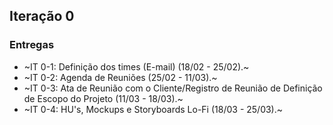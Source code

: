 ## Iteração 0

### Entregas
- ~IT 0-1: Definição dos times (E-mail) (18/02 - 25/02).~
- ~IT 0-2: Agenda de Reuniões (25/02 - 11/03).~
- ~IT 0-3: Ata de Reunião com o Cliente/Registro de Reunião de Definição de Escopo do Projeto (11/03 - 18/03).~
- ~IT 0-4: HU's, Mockups e Storyboards Lo-Fi (18/03 - 25/03).~
